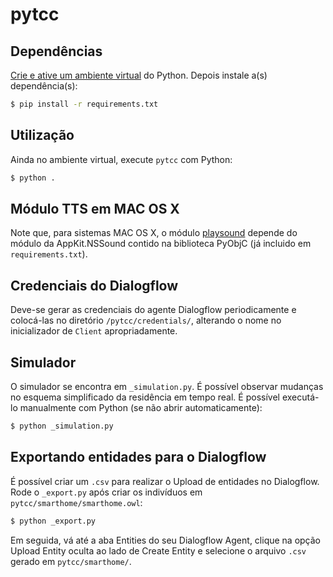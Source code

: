 # pytcc

## Dependências
[Crie e ative um ambiente virtual](https://docs.python.org/3/tutorial/venv.html) do Python. Depois instale a(s) dependência(s):

```sh
$ pip install -r requirements.txt
```

## Utilização

Ainda no ambiente virtual, execute `pytcc` com Python:

```sh
$ python .
```

## Módulo TTS em MAC OS X

Note que, para sistemas MAC OS X, o módulo [playsound](https://pypi.org/project/playsound/) depende do módulo da AppKit.NSSound contido na biblioteca PyObjC (já incluido em `requirements.txt`). 

## Credenciais do Dialogflow

Deve-se gerar as credenciais do agente Dialogflow periodicamente e colocá-las no diretório `/pytcc/credentials/`, alterando o nome no inicializador de `Client` apropriadamente.

## Simulador

O simulador se encontra em `_simulation.py`. É possível observar mudanças no esquema simplificado da residência em tempo real. É possível executá-lo manualmente com Python (se não abrir automaticamente):

```sh
$ python _simulation.py
```

## Exportando entidades para o Dialogflow

É possível criar um `.csv` para realizar o Upload de entidades no Dialogflow. Rode o `_export.py` após criar os indivíduos em `pytcc/smarthome/smarthome.owl`:

```sh
$ python _export.py
```

Em seguida, vá até a aba Entities do seu Dialogflow Agent, clique na opção Upload Entity oculta ao lado de Create Entity e selecione o arquivo `.csv` gerado em `pytcc/smarthome/`.
